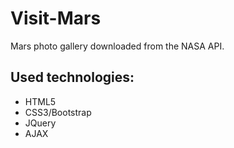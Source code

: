 # Visit-Mars
Mars photo gallery downloaded from the NASA API.

## Used technologies: 

* HTML5
* CSS3/Bootstrap
* JQuery
* AJAX
